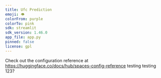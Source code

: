 ```yaml
---
title: Ufc Prediction
emoji: 👁
colorFrom: purple
colorTo: pink
sdk: streamlit
sdk_version: 1.46.0
app_file: app.py
pinned: false
license: gpl
---
```


Check out the configuration reference at https://huggingface.co/docs/hub/spaces-config-reference
testing testing 123?
